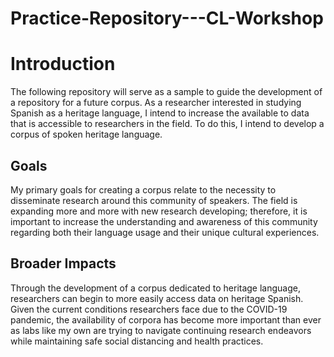 # Practice-Repository---CL-Workshop

# Introduction

The following repository will serve as a sample to guide the development of a repository for a future corpus. As a researcher interested in studying Spanish as a heritage language, I intend to increase the available to data that is accessible to researchers in the field. To do this, I intend to develop a corpus of spoken heritage language.

## Goals

My primary goals for creating a corpus relate to the necessity to disseminate research around this community of speakers. The field is expanding more and more with new research developing; therefore, it is important to increase the understanding and awareness of this community regarding both their language usage and their unique cultural experiences.

## Broader Impacts

Through the development of a corpus dedicated to heritage language, researchers can begin to more easily access data on heritage Spanish. Given the current conditions researchers face due to the COVID-19 pandemic, the availability of corpora has become more important than ever as labs like my own are trying to navigate continuing research endeavors while maintaining safe social distancing and health practices.

